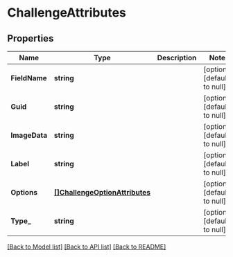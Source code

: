 # ChallengeAttributes

## Properties
Name | Type | Description | Notes
------------ | ------------- | ------------- | -------------
**FieldName** | **string** |  | [optional] [default to null]
**Guid** | **string** |  | [optional] [default to null]
**ImageData** | **string** |  | [optional] [default to null]
**Label** | **string** |  | [optional] [default to null]
**Options** | [**[]ChallengeOptionAttributes**](ChallengeOptionAttributes.md) |  | [optional] [default to null]
**Type_** | **string** |  | [optional] [default to null]

[[Back to Model list]](../README.md#documentation-for-models) [[Back to API list]](../README.md#documentation-for-api-endpoints) [[Back to README]](../README.md)


